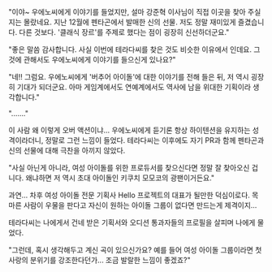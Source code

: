 "이야~ 우에노씨에게 이야기를 들었지만, 설마 강준혁 이사님이 직접 이곳을 찾아 주실 지는 몰랐네요. 지난 12월에 펜타곤에서 발매한 신의 선물. 저도 정말 재미있게 즐겼습니다. 다른 것보다. '클래식 장르'를 주제로 했다는 점이 굉장히 신선하더군요." 

"좋은 말씀 감사합니다. 사실 이번에 테라다씨를 찾은 것도 비슷한 이유에서 인데요. 그것에 관해서도 우에노씨에게 이야기를 들으신게 있나요?" 

"네!! 그럼요. 우에노씨에게 '버추어 아이돌'에 대한 이야기를 전해 들은 뒤, 저 역시 굉장히 기대가 되더군요. 아마 게임계에서도 연예계에서도 역사에 남을 위대한 기획이라 생각합니다." 

"......." 

이 사람 왜 이렇게 오버 액션이냐... 
우에노씨에게 듣기론 항상 하이텐션을 유지하는 성격이라더니, 정말로 그런 느낌이 들었다. 테라다씨는 이후에도 자기 PR과 함께 펜타곤과 신의 선물에 대해 극찬을 아끼지 않았다. 

"사실 아닌게 아니라, 여성 아이돌를 위한 프로듀서를 찾으신다면 정말 잘 찾아오신 겁니다. 왜냐하면 저 역시 초대 아이돌인 키쿠치 모모코의 광팬이거든요." 

과연... 차후 여성 아이돌 전문 기획사 Hello 프로젝트의 대표가 될만한 덕심이로다. 
목마른 사람이 우물을 판다고 자신이 원하는 아이돌 그룹이 없다면 만드는게 제격이지... 

테라다씨는 나에게서 건네 받은 기획서와 오디션 통과자들의 프로필을 살피며 나에게 물었다. 

"그런데, 혹시 생각해두고 계신 곡이 있으신가요? 예를 들어 여성 아이돌 그룹이라면 첫사랑의 분위기를 강조한다던가... 조금 발랄한 느낌이 좋겠죠?" 
